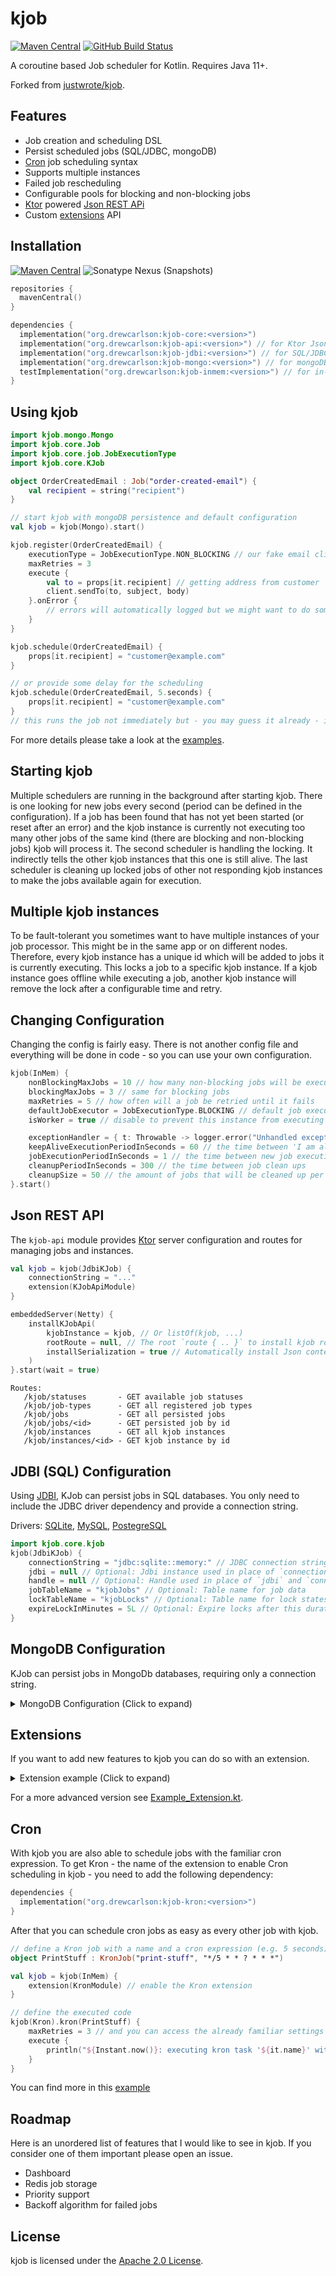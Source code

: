 # kjob

[![Maven Central](https://img.shields.io/maven-central/v/org.drewcarlson/kjob-core?label=maven&color=blue)](https://search.maven.org/search?q=g:org.drewcarlson%20a:kjob-*)
[![GitHub Build Status](https://img.shields.io/github/workflow/status/DrewCarlson/kjob/Tests/main?style=flat)](https://github.com/DrewCarlson/kjob/actions?query=workflow%3ATests)

A coroutine based Job scheduler for Kotlin. Requires Java 11+.

Forked from [justwrote/kjob](https://github.com/justwrote/kjob).

## Features

* Job creation and scheduling DSL
* Persist scheduled jobs (SQL/JDBC, mongoDB)
* [Cron](#cron) job scheduling syntax
* Supports multiple instances
* Failed job rescheduling
* Configurable pools for blocking and non-blocking jobs
* [Ktor](https://ktor.io) powered [Json REST APi](#Json-REST-API)
* Custom [extensions](#extensions) API

## Installation

[![Maven Central](https://img.shields.io/maven-central/v/org.drewcarlson/kjob-core?label=maven&color=blue)](https://search.maven.org/search?q=g:org.drewcarlson%20a:kjob-*)
![Sonatype Nexus (Snapshots)](https://img.shields.io/nexus/s/org.drewcarlson/kjob-core?server=https%3A%2F%2Fs01.oss.sonatype.org)

```kotlin
repositories {
  mavenCentral()
}

dependencies {
  implementation("org.drewcarlson:kjob-core:<version>")
  implementation("org.drewcarlson:kjob-api:<version>") // for Ktor Json API routes
  implementation("org.drewcarlson:kjob-jdbi:<version>") // for SQL/JDBC persistence
  implementation("org.drewcarlson:kjob-mongo:<version>") // for mongoDB persistence
  testImplementation("org.drewcarlson:kjob-inmem:<version>") // for in-memory 'persistence' (e.g. tests)
}
```

## Using kjob

```kotlin
import kjob.mongo.Mongo
import kjob.core.Job
import kjob.core.job.JobExecutionType
import kjob.core.KJob

object OrderCreatedEmail : Job("order-created-email") {
    val recipient = string("recipient")
}

// start kjob with mongoDB persistence and default configuration
val kjob = kjob(Mongo).start()

kjob.register(OrderCreatedEmail) {
    executionType = JobExecutionType.NON_BLOCKING // our fake email client is non blocking
    maxRetries = 3
    execute {
        val to = props[it.recipient] // getting address from customer
        client.sendTo(to, subject, body)
    }.onError {
        // errors will automatically logged but we might want to do some metrics or something 
    }
}

kjob.schedule(OrderCreatedEmail) {
    props[it.recipient] = "customer@example.com"
}

// or provide some delay for the scheduling
kjob.schedule(OrderCreatedEmail, 5.seconds) {
    props[it.recipient] = "customer@example.com"
}
// this runs the job not immediately but - you may guess it already - in 5 seconds!
```

For more details please take a look at the [examples](https://github.com/DrewCarlson/kjob/blob/main/kjob-example/src/main/kotlin).

## Starting kjob

Multiple schedulers are running in the background after starting kjob.
There is one looking for new jobs every second (period can be defined in the configuration).
If a job has been found that has not yet been started (or reset after an error) and the kjob instance is currently
not executing too many other jobs of the same kind (there are blocking and non-blocking jobs) kjob will process it.
The second scheduler is handling the locking. It indirectly tells the other kjob instances that this one is still alive.
The last scheduler is cleaning up locked jobs of other not responding kjob instances to make the jobs available again for execution.

## Multiple kjob instances

To be fault-tolerant you sometimes want to have multiple instances of your job processor.
This might be in the same app or on different nodes.
Therefore, every kjob instance has a unique id which will be added to jobs it is currently executing.
This locks a job to a specific kjob instance.
If a kjob instance goes offline while executing a job, another kjob instance will remove the lock after a configurable time and retry.

## Changing Configuration

Changing the config is fairly easy.
There is not another config file and everything will be done in code - so you can use your own configuration.

```kotlin
kjob(InMem) {
    nonBlockingMaxJobs = 10 // how many non-blocking jobs will be executed at max in parallel per instance
    blockingMaxJobs = 3 // same for blocking jobs
    maxRetries = 5 // how often will a job be retried until it fails
    defaultJobExecutor = JobExecutionType.BLOCKING // default job execution type
    isWorker = true // disable to prevent this instance from executing jobs

    exceptionHandler = { t: Throwable -> logger.error("Unhandled exception", t) } // default error handler for coroutines
    keepAliveExecutionPeriodInSeconds = 60 // the time between 'I am alive' notifications
    jobExecutionPeriodInSeconds = 1 // the time between new job executions
    cleanupPeriodInSeconds = 300 // the time between job clean ups
    cleanupSize = 50 // the amount of jobs that will be cleaned up per schedule
}.start()
```

## Json REST API

The `kjob-api` module provides [Ktor](https://ktor.io) server configuration and routes for managing jobs and instances.

```kotlin
val kjob = kjob(JdbiKJob) {
    connectionString = "..."
    extension(KJobApiModule)
}

embeddedServer(Netty) {
    installKJobApi(
        kjobInstance = kjob, // Or listOf(kjob, ...)
        rootRoute = null, // The root `route { .. }` to install kjob routes under
        installSerialization = true // Automatically install Json content negotiation
    )
}.start(wait = true)
```

```
Routes:
   /kjob/statuses       - GET available job statuses
   /kjob/job-types      - GET all registered job types
   /kjob/jobs           - GET all persisted jobs
   /kjob/jobs/<id>      - GET persisted job by id
   /kjob/instances      - GET all kjob instances
   /kjob/instances/<id> - GET kjob instance by id
```

## JDBI (SQL) Configuration

Using [JDBI](https://jdbi.org/), KJob can persist jobs in SQL databases.
You only need to include the JDBC driver dependency and provide a connection string.

Drivers: [SQLite](https://github.com/xerial/sqlite-jdbc), [MySQL](https://github.com/mysql/mysql-connector-j), [PostegreSQL](https://github.com/pgjdbc/pgjdbc)

```kotlin
import kjob.core.kjob
kjob(JdbiKJob) {
    connectionString = "jdbc:sqlite::memory:" // JDBC connection string
    jdbi = null // Optional: Jdbi instance used in place of `connectionString`
    handle = null // Optional: Handle used in place of `jdbi` and `connectionString`
    jobTableName = "kjobJobs" // Optional: Table name for job data
    lockTableName = "kjobLocks" // Optional: Table name for lock states
    expireLockInMinutes = 5L // Optional: Expire locks after this duration
}
```

## MongoDB Configuration

KJob can persist jobs in MongoDb databases, requiring only a connection string.

<details>
<summary>MongoDB Configuration (Click to expand)</summary>

```kotlin
kjob(Mongo) {
    // all the config above plus those:
    connectionString = "mongodb://localhost" // the mongoDB specific connection string 
    client = null // if a client is specified the 'connectionString' will be ignored
    databaseName = "kjob" // the database where the collections below will be created
    jobCollection = "kjob-jobs" // the collection for all jobs
    lockCollection = "kjob-locks" // the collection for the locking
    expireLockInMinutes = 5L // using the TTL feature of mongoDB to expire a lock
}.start()
```

</details>

## Extensions

If you want to add new features to kjob you can do so with an extension.

<details>
<summary>Extension example (Click to expand)</summary>

```kotlin
object ShowIdExtension : ExtensionId<ShowIdEx>

class ShowIdEx(
    private val config: Configuration,
    private val kjobConfig: BaseKJob.Configuration,
    private val kjob: BaseKJob<BaseKJob.Configuration>
) : BaseExtension(ShowIdExtension) {
    class Configuration : BaseExtension.Configuration()

    fun showId() {
        // here you have access to some internal properties
        println("KJob has the following id: ${kjob.id}")
    }
}

object ShowIdModule : ExtensionModule<ShowIdEx, ShowIdEx.Configuration, BaseKJob<BaseKJob.Configuration>, BaseKJob.Configuration> {
    override val id: ExtensionId<ShowIdEx> = ShowIdExtension
    override fun create(
        configure: ShowIdEx.Configuration.() -> Unit,
        kjobConfig: BaseKJob.Configuration
    ): (BaseKJob<BaseKJob.Configuration>) -> ShowIdEx {
        return { ShowIdEx(ShowIdEx.Configuration().apply(configure), kjobConfig, it) }
    }
}

val kjob = kjob(InMem) {
    extension(ShowIdModule) // register our extension and bind it to the kjob lifecycle
}

kjob(ShowIdExtension).showId() // access our new extension method
```

</details>

For a more advanced version see [Example_Extension.kt](https://github.com/DrewCarlson/kjob/blob/main/kjob-example/src/main/kotlin/Example_Extension.kt).

## Cron

With kjob you are also able to schedule jobs with the familiar cron expression.
To get Kron - the name of the extension to enable Cron scheduling in kjob - you need to add the following dependency:

```kotlin
dependencies {
  implementation("org.drewcarlson:kjob-kron:<version>")
}
``` 

After that you can schedule cron jobs as easy as every other job with kjob.

```kotlin
// define a Kron job with a name and a cron expression (e.g. 5 seconds)
object PrintStuff : KronJob("print-stuff", "*/5 * * ? * * *")

val kjob = kjob(InMem) {
    extension(KronModule) // enable the Kron extension
}

// define the executed code
kjob(Kron).kron(PrintStuff) {
    maxRetries = 3 // and you can access the already familiar settings you are used to
    execute {
        println("${Instant.now()}: executing kron task '${it.name}' with jobId '$jobId'")
    }
}
```

You can find more in this [example](https://github.com/DrewCarlson/kjob/blob/main/kjob-example/src/main/kotlin/Example_Kron.kt)


## Roadmap

Here is an unordered list of features that I would like to see in kjob.
If you consider one of them important please open an issue.

- Dashboard
- Redis job storage
- Priority support
- Backoff algorithm for failed jobs

## License

kjob is licensed under the [Apache 2.0 License](https://github.com/DrewCarlson/kjob/blob/main/LICENSE).